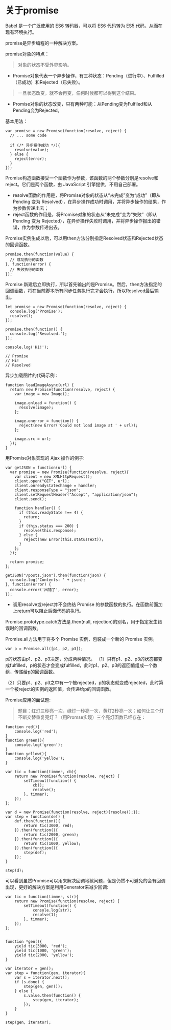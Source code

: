 关于promise
====
Babel 是一个广泛使用的 ES6 转码器，可以将 ES6 代码转为 ES5 代码，从而在现有环境执行。

promise是异步编程的一种解决方案。

promise对象的特点：
> 对象的状态不受外界影响。
* Promise对象代表一个异步操作，有三种状态：Pending（进行中）、Fulfilled（已成功）和Rejected（已失败）。

> 一旦状态改变，就不会再变，任何时候都可以得到这个结果。
* Promise对象的状态改变，只有两种可能：从Pending变为Fulfiled和从Pending变为Rejected。

基本用法：
````
var promise = new Promise(function(resolve, reject) {
  // ... some code

  if (/* 异步操作成功 */){
    resolve(value);
  } else {
    reject(error);
  }
});
````
Promise构造函数接受一个函数作为参数，该函数的两个参数分别是resolve和reject。它们是两个函数，由 JavaScript 引擎提供，不用自己部署。
* resolve函数的作用是，将Promise对象的状态从“未完成”变为“成功”（即从 Pending 变为 Resolved），在异步操作成功时调用，并将异步操作的结果，作为参数传递出去；
* reject函数的作用是，将Promise对象的状态从“未完成”变为“失败”（即从 Pending 变为 Rejected），在异步操作失败时调用，并将异步操作报出的错误，作为参数传递出去。

Promise实例生成以后，可以用then方法分别指定Resolved状态和Rejected状态的回调函数。
````
promise.then(function(value) {
  // 成功执行的函数
}, function(error) {
  // 失败执行的函数
});
````

Promise 新建后立即执行，所以首先输出的是Promise。然后，then方法指定的回调函数，将在当前脚本所有同步任务执行完才会执行，所以Resolved最后输出。
````
let promise = new Promise(function(resolve, reject) {
  console.log('Promise');
  resolve();
});

promise.then(function() {
  console.log('Resolved.');
});

console.log('Hi!');

// Promise
// Hi!
// Resolved
````

异步加载图片的代码示例：
````
function loadImageAsync(url) {
  return new Promise(function(resolve, reject) {
    var image = new Image();

    image.onload = function() {
      resolve(image);
    };

    image.onerror = function() {
      reject(new Error('Could not load image at ' + url));
    };

    image.src = url;
  });
}
````

用Promise对象实现的 Ajax 操作的例子:
````
var getJSON = function(url) {
  var promise = new Promise(function(resolve, reject){
    var client = new XMLHttpRequest();
    client.open("GET", url);
    client.onreadystatechange = handler;
    client.responseType = "json";
    client.setRequestHeader("Accept", "application/json");
    client.send();

    function handler() {
      if (this.readyState !== 4) {
        return;
      }
      if (this.status === 200) {
        resolve(this.response);
      } else {
        reject(new Error(this.statusText));
      }
    };
  });

  return promise;
};

getJSON("/posts.json").then(function(json) {
  console.log('Contents: ' + json);
}, function(error) {
  console.error('出错了', error);
});
````

* 调用resolve或reject并不会终结 Promise 的参数函数的执行。在函数前面加上return可以阻止后面代码的执行。

Promise.prototype.catch方法是.then(null, rejection)的别名，用于指定发生错误时的回调函数。

Promise.all方法用于将多个 Promise 实例，包装成一个新的 Promise 实例。
````
var p = Promise.all([p1, p2, p3]);
````
p的状态由p1、p2、p3决定，分成两种情况。
（1）只有p1、p2、p3的状态都变成fulfilled，p的状态才会变成fulfilled，此时p1、p2、p3的返回值组成一个数组，传递给p的回调函数。

（2）只要p1、p2、p3之中有一个被rejected，p的状态就变成rejected，此时第一个被reject的实例的返回值，会传递给p的回调函数。

Promise应用的面试题:
> 题目：红灯三秒亮一次，绿灯一秒亮一次，黄灯2秒亮一次；如何让三个灯不断交替重复亮灯？（用Promse实现）三个亮灯函数已经存在：
````
function red(){
    console.log('red');
}
function green(){
    console.log('green');
}
function yellow(){
    console.log('yellow');
}

var tic = function(timmer, cb){
    return new Promise(function(resolve, reject) {
        setTimeout(function() {
            cb();
            resolve();
        }, timmer);
    });
};

var d = new Promise(function(resolve, reject){resolve();});
var step = function(def) {
    def.then(function(){
        return tic(3000, red);
    }).then(function(){
        return tic(2000, green);
    }).then(function(){
        return tic(1000, yellow);
    }).then(function(){
        step(def);
    });
}

step(d);
````
可以看到虽然Promise可以用来解决回调地狱问题，但是仍然不可避免的会有回调出现，更好的解决方案是利用Generator来减少回调:
````
var tic = function(timmer, str){
    return new Promise(function(resolve, reject) {
        setTimeout(function() {
            console.log(str);
            resolve(1);
        }, timmer);
    });
};


function *gen(){
    yield tic(3000, 'red');
    yield tic(1000, 'green');
    yield tic(2000, 'yellow');
}

var iterator = gen();
var step = function(gen, iterator){
    var s = iterator.next();
    if (s.done) {
        step(gen, gen());
    } else {
        s.value.then(function() {
            step(gen, iterator);
        });
    }
}

step(gen, iterator);
````















